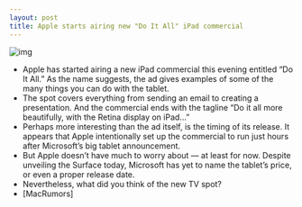 ```yaml
---
layout: post
title: Apple starts airing new "Do It All" iPad commercial
---
```

![img](http://media.idownloadblog.com/wp-content/uploads/2012/06/do-it-all-ad.jpg)
* Apple has started airing a new iPad commercial this evening entitled “Do It All.” As the name suggests, the ad gives examples of some of the many things you can do with the tablet.
* The spot covers everything from sending an email to creating a presentation. And the commercial ends with the tagline “Do it all more beautifully, with the Retina display on iPad…”
* Perhaps more interesting than the ad itself, is the timing of its release. It appears that Apple intentionally set up the commercial to run just hours after Microsoft’s big tablet announcement.
* But Apple doesn’t have much to worry about — at least for now. Despite unveiling the Surface today, Microsoft has yet to name the tablet’s price, or even a proper release date.
* Nevertheless, what did you think of the new TV spot?
* [MacRumors]

